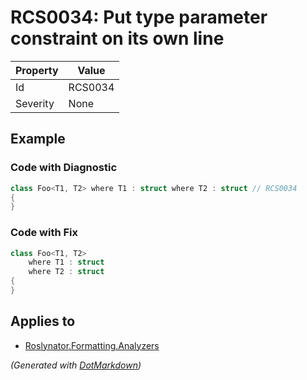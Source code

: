 # RCS0034: Put type parameter constraint on its own line

| Property | Value   |
| -------- | ------- |
| Id       | RCS0034 |
| Severity | None    |

## Example

### Code with Diagnostic

```csharp
class Foo<T1, T2> where T1 : struct where T2 : struct // RCS0034
{
}
```

### Code with Fix

```csharp
class Foo<T1, T2>
    where T1 : struct
    where T2 : struct
{
}
```

## Applies to

* [Roslynator.Formatting.Analyzers](https://www.nuget.org/packages/Roslynator.Formatting.Analyzers)


*\(Generated with [DotMarkdown](http://github.com/JosefPihrt/DotMarkdown)\)*